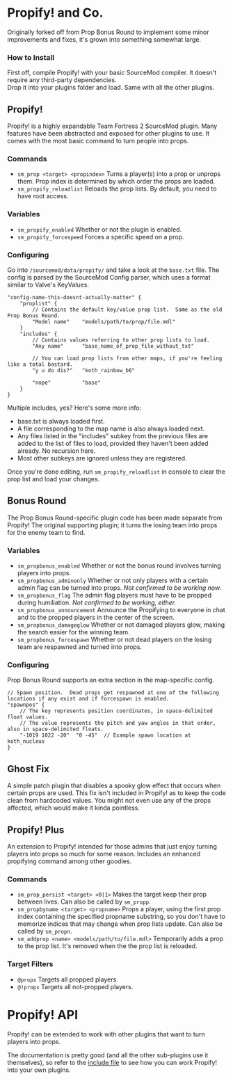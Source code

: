 # Propify! and Co.
Originally forked off from Prop Bonus Round to implement some minor improvements and fixes, it's grown into something somewhat large.

### How to Install
First off, compile Propify! with your basic SourceMod compiler.  It doesn't require any third-party dependencies.  
Drop it into your plugins folder and load.  Same with all the other plugins.

## Propify!
Propify! is a highly expandable Team Fortress 2 SourceMod plugin.  Many features have been abstracted and exposed for other plugins to use.  It comes with the most basic command to turn people into props.

### Commands
* `sm_prop <target> <propindex>` Turns a player(s) into a prop or unprops them.  Prop index is determined by which order the props are loaded.
* `sm_propify_reloadlist` Reloads the prop lists.  By default, you need to have root access.

### Variables
* `sm_propify_enabled` Whether or not the plugin is enabled.
* `sm_propify_forcespeed` Forces a specific speed on a prop.

### Configuring
Go into `/sourcemod/data/propify/` and take a look at the `base.txt` file.  The config is parsed by the SourceMod Config parser, which uses a format similar to Valve's KeyValues.
```
"config-name-this-doesnt-actually-matter" {
    "proplist" {
        // Contains the default key/value prop list.  Same as the old Prop Bonus Round.
        "Model name"    "models/path/to/prop/file.mdl"
    }
    "includes" {
        // Contains values referring to other prop lists to load.
        "Any name"      "base_name_of_prop_file_without_txt"

        // You can load prop lists from other maps, if you're feeling like a total bastard.
        "y u do dis?"   "koth_rainbow_b6"

        "nope"          "base"
    }
}
```
Multiple includes, yes?  Here's some more info:
*  base.txt is always loaded first.
*  A file corresponding to the map name is also always loaded next.
*  Any files listed in the "includes" subkey from the previous files are added to the list of files to load, provided they haven't been added already.  No recursion here.
*  Most other subkeys are ignored unless they are registered.

Once you're done editing, run `sm_propify_reloadlist` in console to clear the prop list and load your changes.

## Bonus Round
The Prop Bonus Round-specific plugin code has been made separate from Propify!  The original supporting plugin; it turns the losing team into props for the enemy team to find.

### Variables
* `sm_propbonus_enabled` Whether or not the bonus round involves turning players into props.
* `sm_propbonus_adminonly` Whether or not only players with a certain admin flag can be turned into props.  *Not confirmed to be working now.*
* `sm_propbonus_flag` The admin flag players must have to be propped during humiliation.  *Not confirmed to be working, either.*
* `sm_propbonus_announcement` Announce the Propifying to everyone in chat and to the propped players in the center of the screen.
* `sm_propbonus_damageglow` Whether or not damaged players glow, making the search easier for the winning team.
* `sm_propbonus_forcespawn` Whether or not dead players on the losing team are respawned and turned into props.

### Configuring
Prop Bonus Round supports an extra section in the map-specific config.
```
// Spawn position.  Dead props get respawned at one of the following locations if any exist and if forcespawn is enabled.
"spawnpos" {
    // The key represents position coordinates, in space-delimited float values.
    // The value represents the pitch and yaw angles in that order, also in space-delimited floats.
    "-1019 1022 -20"  "0 -45"  // Example spawn location at koth_nucleus
}
```

## Ghost Fix
A simple patch plugin that disables a spooky glow effect that occurs when certain props are used.  This fix isn't included in Propify! as to keep the code clean from hardcoded values.  You might not even use any of the props affected, which would make it kinda pointless.

## Propify! Plus
An extension to Propify! intended for those admins that just enjoy turning players into props so much for some reason.  Includes an enhanced propifying command among other goodies.

### Commands
* `sm_prop_persist <target> <0|1>` Makes the target keep their prop between lives.  Can also be called by `sm_propp`.  
* `sm_propbyname <target> <propname>` Props a player, using the first prop index containing the specified propname substring, so you don't have to memorize indices that may change when prop lists update.  Can also be called by `sm_propn`.
* `sm_addprop <name> <models/path/to/file.mdl>` Temporarily adds a prop to the prop list.  It's removed when the the prop list is reloaded.

### Target Filters
* `@props` Targets all propped players.
* `@!props` Targets all not-propped players.

# Propify! API
Propify! can be extended to work with other plugins that want to turn players into props.

The documentation is pretty good (and all the other sub-plugins use it themselves), so refer to the [include file](https://github.com/nosoop/sm-plugins/blob/master/propbonusround/propify.inc) to see how you can work Propify! into your own plugins.
